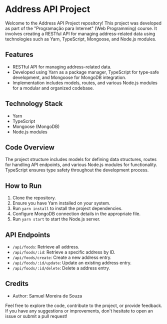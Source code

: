 # Address API Project

Welcome to the Address API Project repository! This project was developed as part of the "Programação para Internet" (Web Programming) course. It involves creating a RESTful API for managing address-related data using technologies such as Yarn, TypeScript, Mongoose, and Node.js modules.

## Features
- RESTful API for managing address-related data.
- Developed using Yarn as a package manager, TypeScript for type-safe development, and Mongoose for MongoDB integration.
- Implementation includes models, routes, and various Node.js modules for a modular and organized codebase.

## Technology Stack
- Yarn
- TypeScript
- Mongoose (MongoDB)
- Node.js modules

## Code Overview
The project structure includes models for defining data structures, routes for handling API endpoints, and various Node.js modules for functionality. TypeScript ensures type safety throughout the development process.

## How to Run
1. Clone the repository.
2. Ensure you have Yarn installed on your system.
3. Run `yarn install` to install the project dependencies.
4. Configure MongoDB connection details in the appropriate file.
5. Run `yarn start` to start the Node.js server.

## API Endpoints
- `/api/foods`: Retrieve all address.
- `/api/foods/:id`: Retrieve a specific address by ID.
- `/api/foods/create`: Create a new address entry.
- `/api/foods/:id/update`: Update an existing address entry.
- `/api/foods/:id/delete`: Delete a address entry.

## Credits
- Author: Samuel Moreira de Souza

Feel free to explore the code, contribute to the project, or provide feedback. If you have any suggestions or improvements, don't hesitate to open an issue or submit a pull request!
